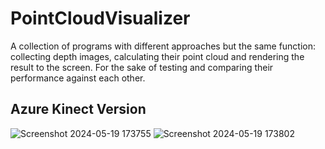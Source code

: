 # PointCloudVisualizer
A collection of programs with different approaches but the same function: collecting depth images, calculating their point cloud and rendering the result to the screen. For the sake of testing and comparing their performance against each other.

## Azure Kinect Version
![Screenshot 2024-05-19 173755](https://github.com/jhebbel/PointCloudVisualizer/assets/75396907/b10fffad-d2f4-4445-bbfc-6b7d377412e2)
![Screenshot 2024-05-19 173802](https://github.com/jhebbel/PointCloudVisualizer/assets/75396907/663a93ee-d93b-4b9d-8acf-08af31874cfc)

